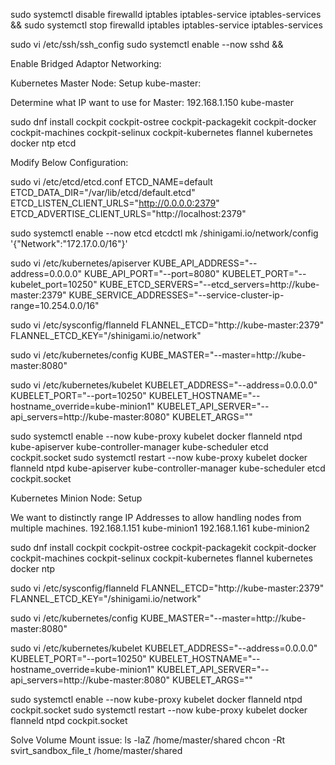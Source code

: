 
sudo systemctl disable firewalld iptables iptables-service iptables-services && sudo systemctl stop firewalld iptables iptables-service iptables-services



sudo vi /etc/ssh/ssh_config
sudo systemctl enable --now sshd && 

Enable Bridged Adaptor Networking:

Kubernetes Master Node: Setup
kube-master:

Determine what IP want to use for Master:
192.168.1.150 kube-master

sudo dnf install cockpit cockpit-ostree cockpit-packagekit cockpit-docker cockpit-machines cockpit-selinux cockpit-kubernetes flannel kubernetes docker ntp etcd 

Modify Below Configuration:

sudo vi /etc/etcd/etcd.conf
ETCD_NAME=default
ETCD_DATA_DIR="/var/lib/etcd/default.etcd"
ETCD_LISTEN_CLIENT_URLS="http://0.0.0.0:2379"
ETCD_ADVERTISE_CLIENT_URLS="http://localhost:2379"

sudo systemctl enable --now etcd 
etcdctl mk /shinigami.io/network/config '{"Network":"172.17.0.0/16"}'

sudo vi /etc/kubernetes/apiserver
KUBE_API_ADDRESS="--address=0.0.0.0"
KUBE_API_PORT="--port=8080"
KUBELET_PORT="--kubelet_port=10250"
KUBE_ETCD_SERVERS="--etcd_servers=http://kube-master:2379"
KUBE_SERVICE_ADDRESSES="--service-cluster-ip-range=10.254.0.0/16"

sudo vi /etc/sysconfig/flanneld
FLANNEL_ETCD="http://kube-master:2379"
FLANNEL_ETCD_KEY="/shinigami.io/network"

sudo vi /etc/kubernetes/config
KUBE_MASTER="--master=http://kube-master:8080"

sudo vi /etc/kubernetes/kubelet
KUBELET_ADDRESS="--address=0.0.0.0"
KUBELET_PORT="--port=10250"
KUBELET_HOSTNAME="--hostname_override=kube-minion1"
KUBELET_API_SERVER="--api_servers=http://kube-master:8080"
KUBELET_ARGS=""

sudo systemctl enable --now kube-proxy kubelet docker flanneld ntpd kube-apiserver kube-controller-manager kube-scheduler etcd cockpit.socket
sudo systemctl restart --now kube-proxy kubelet docker flanneld ntpd kube-apiserver kube-controller-manager kube-scheduler etcd cockpit.socket

Kubernetes Minion Node: Setup

We want to distinctly range IP Addresses to allow handling nodes from multiple machines.
192.168.1.151 kube-minion1 
192.168.1.161 kube-minion2 


sudo dnf install cockpit cockpit-ostree cockpit-packagekit cockpit-docker cockpit-machines cockpit-selinux cockpit-kubernetes flannel kubernetes docker ntp


sudo vi /etc/sysconfig/flanneld
FLANNEL_ETCD="http://kube-master:2379"
FLANNEL_ETCD_KEY="/shinigami.io/network"

sudo vi /etc/kubernetes/config
KUBE_MASTER="--master=http://kube-master:8080"

sudo vi /etc/kubernetes/kubelet
KUBELET_ADDRESS="--address=0.0.0.0"
KUBELET_PORT="--port=10250"
KUBELET_HOSTNAME="--hostname_override=kube-minion1"
KUBELET_API_SERVER="--api_servers=http://kube-master:8080"
KUBELET_ARGS=""



sudo systemctl enable --now kube-proxy kubelet docker flanneld ntpd cockpit.socket
sudo systemctl restart --now kube-proxy kubelet docker flanneld ntpd cockpit.socket



Solve Volume Mount issue:
ls -laZ /home/master/shared
chcon -Rt svirt_sandbox_file_t /home/master/shared
